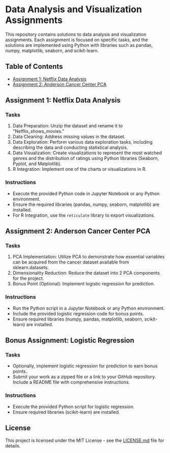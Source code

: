# Data Analysis and Visualization Assignments

This repository contains solutions to data analysis and visualization assignments. Each assignment is focused on specific tasks, and the solutions are implemented using Python with libraries such as pandas, numpy, matplotlib, seaborn, and scikit-learn.

## Table of Contents

- [Assignment 1: Netflix Data Analysis](#assignment-1-netflix-data-analysis)
- [Assignment 2: Anderson Cancer Center PCA](#assignment-2-anderson-cancer-center-pca)

## Assignment 1: Netflix Data Analysis

### Tasks

1. Data Preparation: Unzip the dataset and rename it to "Netflix_shows_movies."
2. Data Cleaning: Address missing values in the dataset.
3. Data Exploration: Perform various data exploration tasks, including describing the data and conducting statistical analysis.
4. Data Visualization: Create visualizations to represent the most watched genres and the distribution of ratings using Python libraries (Seaborn, Pyplot, and Matplotlib).
5. R Integration: Implement one of the charts or visualizations in R.

### Instructions

- Execute the provided Python code in Jupyter Notebook or any Python environment.
- Ensure the required libraries (pandas, numpy, seaborn, matplotlib) are installed.
- For R Integration, use the `reticulate` library to export visualizations.

## Assignment 2: Anderson Cancer Center PCA

### Tasks

1. PCA Implementation: Utilize PCA to demonstrate how essential variables can be acquired from the cancer dataset available from sklearn.datasets.
2. Dimensionality Reduction: Reduce the dataset into 2 PCA components for the project.
3. Bonus Point (Optional): Implement logistic regression for prediction.

### Instructions

- Run the Python script in a Jupyter Notebook or any Python environment.
- Include the provided logistic regression code for bonus points.
- Ensure required libraries (numpy, pandas, matplotlib, seaborn, scikit-learn) are installed.

## Bonus Assignment: Logistic Regression

### Tasks

- Optionally, implement logistic regression for prediction to earn bonus points.
- Submit your work as a zipped file or a link to your GitHub repository. Include a README file with comprehensive instructions.

### Instructions

- Execute the provided Python script for logistic regression.
- Ensure required libraries (scikit-learn) are installed.

## License

This project is licensed under the MIT License - see the [LICENSE.md](LICENSE.md) file for details.
